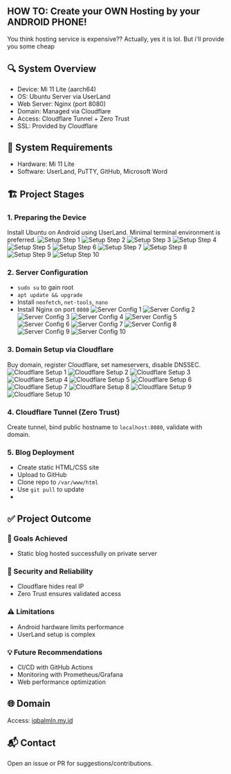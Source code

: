 ## HOW TO: Create your OWN Hosting by your ANDROID PHONE!
You think hosting service is expensive?? Actually, yes it is lol. But i'll provide you some cheap

## 🔍 System Overview
- Device: Mi 11 Lite (aarch64)
- OS: Ubuntu Server via UserLand
- Web Server: Nginx (port 8080)
- Domain: Managed via Cloudflare
- Access: Cloudflare Tunnel + Zero Trust
- SSL: Provided by Cloudflare

## 🧰 System Requirements
- Hardware: Mi 11 Lite
- Software: UserLand, PuTTY, GitHub, Microsoft Word

## 🏗️ Project Stages
### 1. Preparing the Device
Install Ubuntu on Android using UserLand. Minimal terminal environment is preferred.
![Setup Step 1](s/1.png)
![Setup Step 2](s/2.png)
![Setup Step 3](s/3.png)
![Setup Step 4](s/4.png)
![Setup Step 5](s/5.png)
![Setup Step 6](s/6.png)
![Setup Step 7](s/7.png)
![Setup Step 8](s/8.png)
![Setup Step 9](s/9.png)
![Setup Step 10](s/10.png)

### 2. Server Configuration
- `sudo su` to gain root
- `apt update && upgrade`
- Install `neofetch`, `net-tools`, `nano`
- Install Nginx on port `8080`
![Server Config 1](s/11.png)
![Server Config 2](s/12.png)
![Server Config 3](s/13.png)
![Server Config 4](s/14.png)
![Server Config 5](s/15.png)
![Server Config 6](s/16.png)
![Server Config 7](s/17.png)
![Server Config 8](s/18.png)
![Server Config 9](s/19.png)
![Server Config 10](s/20.png)

### 3. Domain Setup via Cloudflare
Buy domain, register Cloudflare, set nameservers, disable DNSSEC.
![Cloudflare Setup 1](s/21.png)
![Cloudflare Setup 2](s/22.png)
![Cloudflare Setup 3](s/23.png)
![Cloudflare Setup 4](s/24.png)
![Cloudflare Setup 5](s/25.png)
![Cloudflare Setup 6](s/26.png)
![Cloudflare Setup 7](s/27.png)
![Cloudflare Setup 8](s/28.png)
![Cloudflare Setup 9](s/29.png)
![Cloudflare Setup 10](s/30.png)

### 4. Cloudflare Tunnel (Zero Trust)
Create tunnel, bind public hostname to `localhost:8080`, validate with domain.

### 5. Blog Deployment
- Create static HTML/CSS site
- Upload to GitHub
- Clone repo to `/var/www/html`
- Use `git pull` to update
- 
## ✅ Project Outcome
### 🎯 Goals Achieved
- Static blog hosted successfully on private server
### 🔐 Security and Reliability
- Cloudflare hides real IP
- Zero Trust ensures validated access
### ⚠️ Limitations
- Android hardware limits performance
- UserLand setup is complex
### 💡 Future Recommendations
- CI/CD with GitHub Actions
- Monitoring with Prometheus/Grafana
- Web performance optimization


## 🌐 Domain
Access: [iqbalmln.my.id](http://iqbalmln.my.id)
## 📬 Contact
Open an issue or PR for suggestions/contributions.
